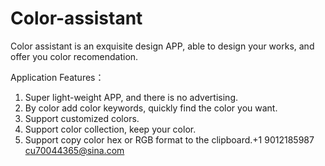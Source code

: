 # Color-assistant

Color assistant is an exquisite design APP, able to design your works, and offer you color recomendation.

Application Features：

1. Super light-weight APP, and there is no advertising.
2. By color add color keywords, quickly find the color you want.
3. Support customized colors.
4. Support color collection, keep your color.
5. Support copy color hex or RGB format to the clipboard.+1 9012185987 cu70044365@sina.com
